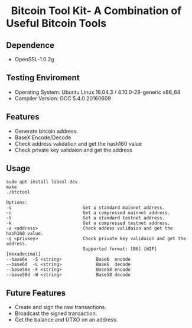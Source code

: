 #   Bitcoin Tool Kit- A Combination of Useful Bitcoin Tools

##  Dependence

* OpenSSL-1.0.2g

##  Testing Enviroment

* Operating System: Ubuntu Linux 16.04.3 / 4.10.0-28-generic x86_64
* Compiler Version: GCC 5.4.0 20160609

## Features

* Generate bitcoin address.
* BaseX Encode/Decode
* Check address validation and get the hash160 value
* Check private key validaion and get the address

##  Usage

	sudo apt install libssl-dev
    make
	./btctool
	
	Options:
  	-s                           Get a standard mainnet address.
  	-c                           Get a compressed mainnet address.
  	-t                           Get a standard testnet address.
  	-k                           Get a compressed testnet address.
  	-a <address>                 Check addess validaion and get the hash160 value.
  	-g <privkey>                 Check private key validaion and get the address.
                                 Supported format: [B6] [WIF] [Hexadecimal]
  	--base6e  -S <string>             Base6  encode
  	--base6d  -L <string>             Base6  decode
  	--base58e -F <string>             Base58 encode
  	--base58d -W <string>             Base58 decode

## Future Features

* Create and sign the raw transactions.
* Broadcast the signed transaction.
* Get the balance and UTXO on an address.
